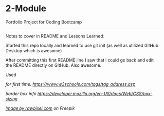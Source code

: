 # 2-Module
Portfolio Project for Coding Bootcamp



----------------------------
Notes to cover in README and Lessons Learned:

Started this repo locally and learned to use git init  (as well as utilized GitHub Desktop which is awesome)

After committing this first README line I saw that I could go back and edit the README directly on GitHub.  Also awesome.

Used <address> for first time.  https://www.w3schools.com/tags/tag_address.asp

border box info https://developer.mozilla.org/en-US/docs/Web/CSS/box-sizing

<a href="https://www.freepik.com/free-vector/geometrical-honeycomb-patterned-blue-background_14924482.htm">Image by rawpixel.com</a> on Freepik



